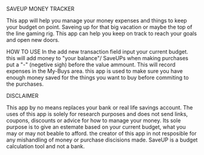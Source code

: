 SAVEUP MONEY TRACKER

This app will help you manage your money expenses and things to keep your budget on point.
Saveing up for that big vacation or maybe the top of the line gaming rig. 
This app can help you keep on track to reach your goals and open new doors.

HOW TO USE
In the add new transaction field input your current budget.
this will add money to "your balance"/ SaveUPs
when making purchases put a "-" (negetive sigh) before the value ammount. This will record expenses in the My-Buys area.
this app is used to make sure you have enough money saved for the things you want to buy before commiting to the purchases.

DISCLAIMER

This app by no means replaces your bank or real life savings account. The uses of this app is solely for research purposes and does not send links, coupons, discounts or advice for how to manage your money. Its sole purpose is to give an estemate based on your current budget, what you may or may not beable to afford.
the creator of this app in not resposible for any mishandling of money or purchase discisions made. 
SaveUP is a budget calculation tool and not a bank.

